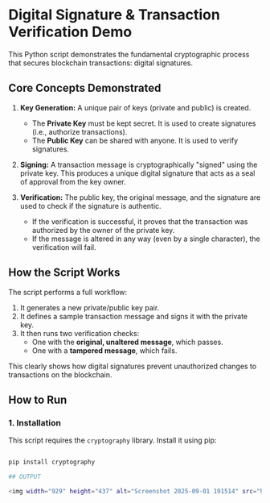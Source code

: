 # Digital Signature & Transaction Verification Demo

This Python script demonstrates the fundamental cryptographic process that secures blockchain transactions: digital signatures.

## Core Concepts Demonstrated

1.  **Key Generation:** A unique pair of keys (private and public) is created.
    -   The **Private Key** must be kept secret. It is used to create signatures (i.e., authorize transactions).
    -   The **Public Key** can be shared with anyone. It is used to verify signatures.

2.  **Signing:** A transaction message is cryptographically "signed" using the private key. This produces a unique digital signature that acts as a seal of approval from the key owner.

3.  **Verification:** The public key, the original message, and the signature are used to check if the signature is authentic.
    -   If the verification is successful, it proves that the transaction was authorized by the owner of the private key.
    -   If the message is altered in any way (even by a single character), the verification will fail.

## How the Script Works
The script performs a full workflow:
1.  It generates a new private/public key pair.
2.  It defines a sample transaction message and signs it with the private key.
3.  It then runs two verification checks:
    -   One with the **original, unaltered message**, which passes.
    -   One with a **tampered message**, which fails.

This clearly shows how digital signatures prevent unauthorized changes to transactions on the blockchain.

## How to Run

### 1. Installation
This script requires the `cryptography` library. Install it using pip:
```bash

pip install cryptography

## OUTPUT

<img width="929" height="437" alt="Screenshot 2025-09-01 191514" src="https://github.com/user-attachments/assets/a237b2a1-3858-4e00-9cf4-7a306235a7ef" />


